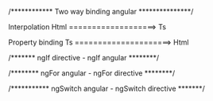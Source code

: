 /************ Two way binding angular ***************/

Interpolation
Html ===================> Ts

Property binding
Ts =====================> Html


/******* ngIf directive - ngIf angular ********/


/******** ngFor angular - ngFor directive ********/

/*********** ngSwitch angular - ngSwitch directive *******/
